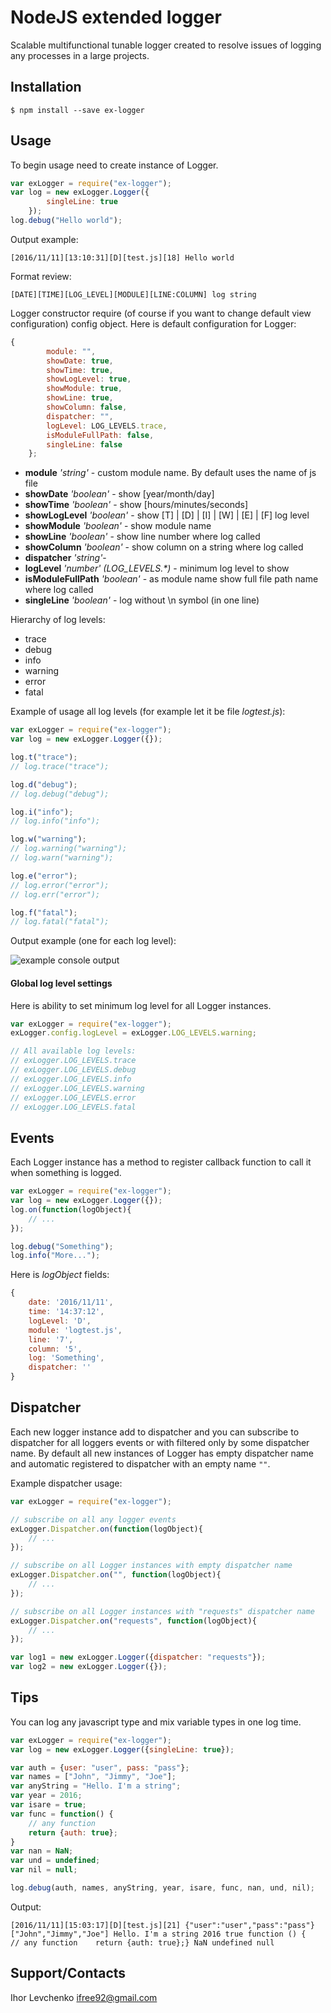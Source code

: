# NodeJS extended logger
Scalable multifunctional tunable logger created to resolve issues of logging any processes in a large projects.
## Installation
```
$ npm install --save ex-logger
```
## Usage
To begin usage need to create instance of Logger.
```js
var exLogger = require("ex-logger");
var log = new exLogger.Logger({
        singleLine: true
    });
log.debug("Hello world");
```
Output example:
```
[2016/11/11][13:10:31][D][test.js][18] Hello world
```
Format review:
```
[DATE][TIME][LOG_LEVEL][MODULE][LINE:COLUMN] log string
```
Logger constructor require (of course if you want to change default view configuration) config object. Here is default configuration for Logger:
```js
{
        module: "", 
        showDate: true,
        showTime: true,
        showLogLevel: true,
        showModule: true,
        showLine: true,
        showColumn: false,
        dispatcher: "",
        logLevel: LOG_LEVELS.trace,
        isModuleFullPath: false,
        singleLine: false
    };
```
- **module** *'string'* - custom module name. By default uses the name of js file
- **showDate** *'boolean'* - show [year/month/day]
- **showTime** *'boolean'* - show [hours/minutes/seconds]
- **showLogLevel** *'boolean'* - show [T] | [D] | [I] | [W] | [E] | [F] log level
- **showModule** *'boolean'* - show module name
- **showLine** *'boolean'* - show line number where log called
- **showColumn** *'boolean'* - show column on a string where log called
- **dispatcher** *'string'*- 
- **logLevel** *'number'* *(LOG_LEVELS.\*)* - minimum log level to show
- **isModuleFullPath** *'boolean'* - as module name show full file path name where log called
- **singleLine** *'boolean'* - log without \n symbol (in one line)

Hierarchy of log levels:
- trace
- debug
- info
- warning
- error
- fatal

Example of usage all log levels (for example let it be file *logtest.js*):
```js
var exLogger = require("ex-logger");
var log = new exLogger.Logger({});

log.t("trace");
// log.trace("trace");

log.d("debug");
// log.debug("debug");

log.i("info");
// log.info("info");

log.w("warning");
// log.warning("warning");
// log.warn("warning");

log.e("error");
// log.error("error");
// log.err("error");

log.f("fatal");
// log.fatal("fatal");
```
Output example (one for each log level):

![example console output](http://i.piccy.info/i9/4a45f080a1fee46f66dbec8140fb0f97/1478866707/24498/1088595/logger_example_view.png)

#### Global log level settings
Here is ability to set minimum log level for all Logger instances.
```js
var exLogger = require("ex-logger");
exLogger.config.logLevel = exLogger.LOG_LEVELS.warning;

// All available log levels:
// exLogger.LOG_LEVELS.trace
// exLogger.LOG_LEVELS.debug
// exLogger.LOG_LEVELS.info
// exLogger.LOG_LEVELS.warning
// exLogger.LOG_LEVELS.error
// exLogger.LOG_LEVELS.fatal
```

## Events
Each Logger instance has a method to register callback function to call it when something is logged.
```js
var exLogger = require("ex-logger");
var log = new exLogger.Logger({});
log.on(function(logObject){
    // ...
});

log.debug("Something");
log.info("More...");
```
Here is *logObject* fields:
```js
{ 
    date: '2016/11/11',
    time: '14:37:12',
    logLevel: 'D',
    module: 'logtest.js',
    line: '7',
    column: '5',
    log: 'Something',
    dispatcher: '' 
}
```
## Dispatcher
Each new logger instance add to dispatcher and you can subscribe to dispatcher for all loggers events or with filtered only by some dispatcher name.
By default all new instances of Logger has empty dispatcher name and automatic registered to dispatcher with an empty name `""`.

Example dispatcher usage:
```js
var exLogger = require("ex-logger");

// subscribe on all any logger events
exLogger.Dispatcher.on(function(logObject){
    // ...
});

// subscribe on all Logger instances with empty dispatcher name
exLogger.Dispatcher.on("", function(logObject){
    // ...
});

// subscribe on all Logger instances with "requests" dispatcher name
exLogger.Dispatcher.on("requests", function(logObject){
    // ...
});

var log1 = new exLogger.Logger({dispatcher: "requests"});
var log2 = new exLogger.Logger({});
```

## Tips

You can log any javascript type and mix variable types in one log time.
```js
var exLogger = require("ex-logger");
var log = new exLogger.Logger({singleLine: true});

var auth = {user: "user", pass: "pass"};
var names = ["John", "Jimmy", "Joe"];
var anyString = "Hello. I'm a string";
var year = 2016;
var isare = true;
var func = function() {
    // any function
    return {auth: true};
}
var nan = NaN;
var und = undefined;
var nil = null;

log.debug(auth, names, anyString, year, isare, func, nan, und, nil);
```
Output:
```
[2016/11/11][15:03:17][D][test.js][21] {"user":"user","pass":"pass"} ["John","Jimmy","Joe"] Hello. I'm a string 2016 true function () {    // any function    return {auth: true};} NaN undefined null
```

## Support/Contacts
Ihor Levchenko
ifree92@gmail.com